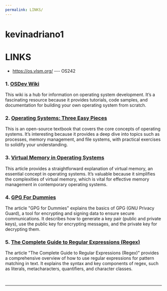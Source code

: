 ```yaml
---
permalink: LINKS/
---
```


# kevinadriano1 
# LINKS

* <https://os.vlsm.org/> --- OS242

### 1. [OSDev Wiki](https://wiki.osdev.org/Main_Page)
This wiki is a hub for information on operating system development. It’s a fascinating resource because it provides tutorials, code samples, and documentation for building your own operating system from scratch.

### 2. [Operating Systems: Three Easy Pieces](http://pages.cs.wisc.edu/~remzi/OSTEP/)
This is an open-source textbook that covers the core concepts of operating systems. It’s interesting because it provides a deep dive into topics such as processes, memory management, and file systems, with practical exercises to solidify your understanding.

### 3. [Virtual Memory in Operating Systems](https://www.tutorialspoint.com/operating_system/os_virtual_memory.htm)
This article provides a straightforward explanation of virtual memory, an essential concept in operating systems. It’s valuable because it simplifies the complexities of virtual memory, which is vital for effective memory management in contemporary operating systems.

### 4. [GPG For Dummies](https://medium.com/@azerella/gpg-for-dummies-5bdde94fa36d)
The article "GPG for Dummies" explains the basics of GPG (GNU Privacy Guard), a tool for encrypting and signing data to ensure secure communications. It describes how to generate a key pair (public and private keys), use the public key for encrypting messages, and the private key for decrypting them.

### 5. [The Complete Guide to Regular Expressions (Regex)](https://coderpad.io/blog/development/the-complete-guide-to-regular-expressions-regex/)
The article "The Complete Guide to Regular Expressions (Regex)" provides a comprehensive overview of how to use regular expressions for pattern matching in text. It explains the syntax and key components of regex, such as literals, metacharacters, quantifiers, and character classes.

<br>
<hr>
